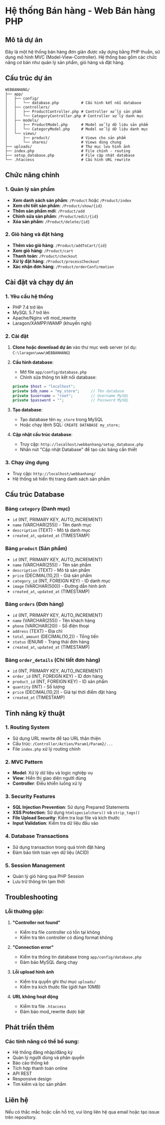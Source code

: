 # Hệ thống Bán hàng - Web Bán hàng PHP

## Mô tả dự án
Đây là một hệ thống bán hàng đơn giản được xây dựng bằng PHP thuần, sử dụng mô hình MVC (Model-View-Controller). Hệ thống bao gồm các chức năng cơ bản như quản lý sản phẩm, giỏ hàng và đặt hàng.

## Cấu trúc dự án
```
WEBBANHANG/
├── app/
│   ├── config/
│   │   └── database.php          # Cấu hình kết nối database
│   ├── controllers/
│   │   ├── ProductController.php # Controller xử lý sản phẩm
│   │   └── CategoryController.php # Controller xử lý danh mục
│   ├── models/
│   │   ├── ProductModel.php      # Model xử lý dữ liệu sản phẩm
│   │   └── CategoryModel.php     # Model xử lý dữ liệu danh mục
│   └── views/
│       ├── product/              # Views cho sản phẩm
│       └── shares/               # Views dùng chung
├── uploads/                      # Thư mục lưu hình ảnh
├── index.php                     # File chính - routing
├── setup_database.php            # File cập nhật database
└── .htaccess                     # Cấu hình URL rewrite
```

## Chức năng chính

### 1. Quản lý sản phẩm
- **Xem danh sách sản phẩm**: `/Product` hoặc `/Product/index`
- **Xem chi tiết sản phẩm**: `/Product/show/{id}`
- **Thêm sản phẩm mới**: `/Product/add`
- **Chỉnh sửa sản phẩm**: `/Product/edit/{id}`
- **Xóa sản phẩm**: `/Product/delete/{id}`

### 2. Giỏ hàng và đặt hàng
- **Thêm vào giỏ hàng**: `/Product/addToCart/{id}`
- **Xem giỏ hàng**: `/Product/cart`
- **Thanh toán**: `/Product/checkout`
- **Xử lý đặt hàng**: `/Product/processCheckout`
- **Xác nhận đơn hàng**: `/Product/orderConfirmation`

## Cài đặt và chạy dự án

### 1. Yêu cầu hệ thống
- PHP 7.4 trở lên
- MySQL 5.7 trở lên
- Apache/Nginx với mod_rewrite
- Laragon/XAMPP/WAMP (khuyến nghị)

### 2. Cài đặt
1. **Clone hoặc download dự án** vào thư mục web server (ví dụ: `C:\laragon\www\WEBBANHANG`)

2. **Cấu hình database**:
   - Mở file `app/config/database.php`
   - Chỉnh sửa thông tin kết nối database:
   ```php
   private $host = "localhost"; 
   private $db_name = "my_store";     // Tên database
   private $username = "root";        // Username MySQL
   private $password = "";            // Password MySQL
   ```

3. **Tạo database**:
   - Tạo database tên `my_store` trong MySQL
   - Hoặc chạy lệnh SQL: `CREATE DATABASE my_store;`

4. **Cập nhật cấu trúc database**:
   - Truy cập: `http://localhost/webbanhang/setup_database.php`
   - Nhấn nút "Cập nhật Database" để tạo các bảng cần thiết

### 3. Chạy ứng dụng
- Truy cập: `http://localhost/webbanhang/`
- Hệ thống sẽ hiển thị trang danh sách sản phẩm

## Cấu trúc Database

### Bảng `category` (Danh mục)
- `id` (INT, PRIMARY KEY, AUTO_INCREMENT)
- `name` (VARCHAR(255)) - Tên danh mục
- `description` (TEXT) - Mô tả danh mục
- `created_at`, `updated_at` (TIMESTAMP)

### Bảng `product` (Sản phẩm)
- `id` (INT, PRIMARY KEY, AUTO_INCREMENT)
- `name` (VARCHAR(255)) - Tên sản phẩm
- `description` (TEXT) - Mô tả sản phẩm
- `price` (DECIMAL(10,2)) - Giá sản phẩm
- `category_id` (INT, FOREIGN KEY) - ID danh mục
- `image` (VARCHAR(500)) - Đường dẫn hình ảnh
- `created_at`, `updated_at` (TIMESTAMP)

### Bảng `orders` (Đơn hàng)
- `id` (INT, PRIMARY KEY, AUTO_INCREMENT)
- `name` (VARCHAR(255)) - Tên khách hàng
- `phone` (VARCHAR(20)) - Số điện thoại
- `address` (TEXT) - Địa chỉ
- `total_amount` (DECIMAL(10,2)) - Tổng tiền
- `status` (ENUM) - Trạng thái đơn hàng
- `created_at`, `updated_at` (TIMESTAMP)

### Bảng `order_details` (Chi tiết đơn hàng)
- `id` (INT, PRIMARY KEY, AUTO_INCREMENT)
- `order_id` (INT, FOREIGN KEY) - ID đơn hàng
- `product_id` (INT, FOREIGN KEY) - ID sản phẩm
- `quantity` (INT) - Số lượng
- `price` (DECIMAL(10,2)) - Giá tại thời điểm đặt hàng
- `created_at` (TIMESTAMP)

## Tính năng kỹ thuật

### 1. Routing System
- Sử dụng URL rewrite để tạo URL thân thiện
- Cấu trúc: `/Controller/Action/Param1/Param2/...`
- File `index.php` xử lý routing chính

### 2. MVC Pattern
- **Model**: Xử lý dữ liệu và logic nghiệp vụ
- **View**: Hiển thị giao diện người dùng
- **Controller**: Điều khiển luồng xử lý

### 3. Security Features
- **SQL Injection Prevention**: Sử dụng Prepared Statements
- **XSS Protection**: Sử dụng `htmlspecialchars()` và `strip_tags()`
- **File Upload Security**: Kiểm tra loại file và kích thước
- **Input Validation**: Kiểm tra dữ liệu đầu vào

### 4. Database Transactions
- Sử dụng transaction trong quá trình đặt hàng
- Đảm bảo tính toàn vẹn dữ liệu (ACID)

### 5. Session Management
- Quản lý giỏ hàng qua PHP Session
- Lưu trữ thông tin tạm thời

## Troubleshooting

### Lỗi thường gặp:

1. **"Controller not found"**
   - Kiểm tra file controller có tồn tại không
   - Kiểm tra tên controller có đúng format không

2. **"Connection error"**
   - Kiểm tra thông tin database trong `app/config/database.php`
   - Đảm bảo MySQL đang chạy

3. **Lỗi upload hình ảnh**
   - Kiểm tra quyền ghi thư mục `uploads/`
   - Kiểm tra kích thước file (giới hạn 10MB)

4. **URL không hoạt động**
   - Kiểm tra file `.htaccess`
   - Đảm bảo mod_rewrite được bật

## Phát triển thêm

### Các tính năng có thể bổ sung:
- Hệ thống đăng nhập/đăng ký
- Quản lý người dùng và phân quyền
- Báo cáo thống kê
- Tích hợp thanh toán online
- API REST
- Responsive design
- Tìm kiếm và lọc sản phẩm

## Liên hệ
Nếu có thắc mắc hoặc cần hỗ trợ, vui lòng liên hệ qua email hoặc tạo issue trên repository.
